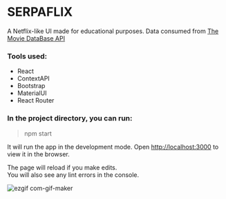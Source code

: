 # SERPAFLIX 

A Netflix-like UI made for educational purposes.
Data consumed from <a href="https://www.themoviedb.org/documentation/api">The Movie DataBase API</a>

### Tools used:

- React
- ContextAPI
- Bootstrap
- MaterialUI
- React Router

### In the project directory, you can run:

> npm start

It will run the app in the development mode.
Open [http://localhost:3000](http://localhost:3000) to view it in the browser.

The page will reload if you make edits.\
You will also see any lint errors in the console.

![ezgif com-gif-maker](https://user-images.githubusercontent.com/85763381/143292572-f47364c3-b7cc-40ae-9a6f-aab65cef602d.gif)

